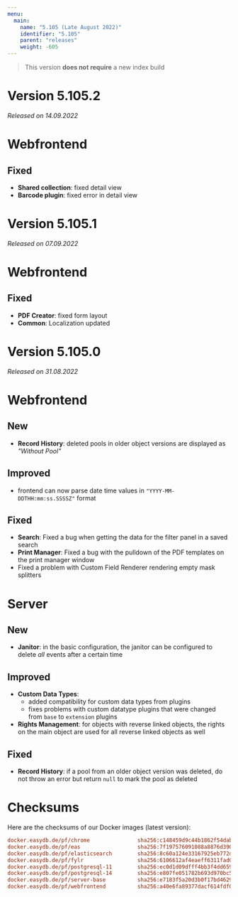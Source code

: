 ```yaml
---
menu:
  main:
    name: "5.105 (Late August 2022)"
    identifier: "5.105"
    parent: "releases"
    weight: -605
---
```


> This version **does not require** a new index build

# Version 5.105.2

*Released on 14.09.2022*

# Webfrontend

## Fixed

* **Shared collection**: fixed detail view
* **Barcode plugin**: fixed error in detail view

# Version 5.105.1

*Released on 07.09.2022*

# Webfrontend

## Fixed

* **PDF Creator**: fixed form layout
* **Common**: Localization updated

# Version 5.105.0

*Released on 31.08.2022*


# Webfrontend

## New

* **Record History**: deleted pools in older object versions are displayed as *"Without Pool"*

## Improved

* frontend can now parse date time values in `"YYYY-MM-DDTHH:mm:ss.SSSSZ"` format

## Fixed

* **Search**: Fixed a bug when getting the data for the filter panel in a saved search
* **Print Manager**: Fixed a bug with the pulldown of the PDF templates on the print manager window
* Fixed a problem with Custom Field Renderer rendering empty mask splitters


# Server

## New

* **Janitor**: in the basic configuration, the janitor can be configured to delete *all* events after a certain time

## Improved

* **Custom Data Types**:
  * added compatibility for custom data types from plugins
  * fixes problems with custom datatype plugins that were changed from `base` to `extension` plugins
* **Rights Management**: for objects with reverse linked objects, the rights on the main object are used for all reverse linked objects as well

## Fixed

* **Record History**: if a pool from an older object version was deleted, do not throw an error but return `null` to mark the pool as deleted


# Checksums

Here are the checksums of our Docker images (latest version):

```ini
docker.easydb.de/pf/chrome               sha256:c148459d9c44b1862f54dabe6d5c9548e3a22871640be42558b5a3bf5696c162
docker.easydb.de/pf/eas                  sha256:7f197576091088a8876d39021b97a05e175c8d6908c5faa233045de2a37fe81f
docker.easydb.de/pf/elasticsearch        sha256:8c60a124e33167925eb772d277df818786af7a2a6479ae4c0e35cce45a1fa6a0
docker.easydb.de/pf/fylr                 sha256:6106612af4eaeff6311fad03708e61745a52e21aaccc9ea557ea8d49601bb774
docker.easydb.de/pf/postgresql-11        sha256:ec0d1d09dfff4bb3f4dd659e8ef7b8e4c66d72f6414283a9b824cc8bbfcc2458
docker.easydb.de/pf/postgresql-14        sha256:e807fe051782b693d970bc5938a78a896a6d042efc82e0ba08af6a9ce3f4d719
docker.easydb.de/pf/server-base          sha256:e7183f5a20d3b0f17bd462902544f224cbe89c4f165e6b6f661e5832c6df5d61
docker.easydb.de/pf/webfrontend          sha256:a40e6fa89377dacf614fdf0ac26767f58b40e32c715ba487f38a80bd21dcf109
```
